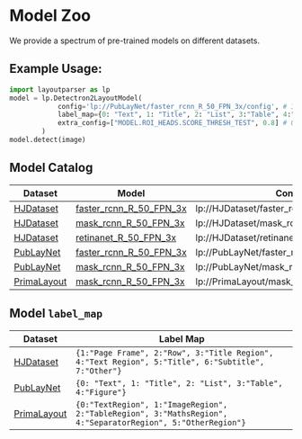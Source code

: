 # Model Zoo

We provide a spectrum of pre-trained models on different datasets.

## Example Usage: 

```python
import layoutparser as lp
model = lp.Detectron2LayoutModel(
            config='lp://PubLayNet/faster_rcnn_R_50_FPN_3x/config', # In model catalog
            label_map={0: "Text", 1: "Title", 2: "List", 3:"Table", 4:"Figure"}, # In model`label_map`
            extra_config=["MODEL.ROI_HEADS.SCORE_THRESH_TEST", 0.8] # Optional
        )
model.detect(image)
```

## Model Catalog

| Dataset                                                      | Model                                                        | Config Path                                   |
| ------------------------------------------------------------ | ------------------------------------------------------------ | --------------------------------------------- |
| [HJDataset](https://dell-research-harvard.github.io/HJDataset/) | [faster_rcnn_R_50_FPN_3x](https://www.dropbox.com/s/j4yseny2u0hn22r/config.yml?dl=1) | lp://HJDataset/faster_rcnn_R_50_FPN_3x/config |
| [HJDataset](https://dell-research-harvard.github.io/HJDataset/) | [mask_rcnn_R_50_FPN_3x](https://www.dropbox.com/s/4jmr3xanmxmjcf8/config.yml?dl=1) | lp://HJDataset/mask_rcnn_R_50_FPN_3x/config   |
| [HJDataset](https://dell-research-harvard.github.io/HJDataset/) | [retinanet_R_50_FPN_3x](https://www.dropbox.com/s/z8a8ywozuyc5c2x/config.yml?dl=1) | lp://HJDataset/retinanet_R_50_FPN_3x/config   |
| [PubLayNet](https://github.com/ibm-aur-nlp/PubLayNet)        | [faster_rcnn_R_50_FPN_3x](https://www.dropbox.com/s/f3b12qc4hc0yh4m/config.yml?dl=1) | lp://PubLayNet/faster_rcnn_R_50_FPN_3x/config |
| [PubLayNet](https://github.com/ibm-aur-nlp/PubLayNet)        | [mask_rcnn_R_50_FPN_3x](https://www.dropbox.com/s/u9wbsfwz4y0ziki/config.yml?dl=1) | lp://PubLayNet/mask_rcnn_R_50_FPN_3x/config   |
| [PrimaLayout](https://www.primaresearch.org/dataset/)        | [mask_rcnn_R_50_FPN_3x](https://www.dropbox.com/s/thdqhkvdihtr8yb/config.yml?dl=1) | lp://PrimaLayout/mask_rcnn_R_50_FPN_3x/config |

## Model `label_map`

| Dataset                                                      | Label Map                                                    |
| ------------------------------------------------------------ | ------------------------------------------------------------ |
| [HJDataset](https://dell-research-harvard.github.io/HJDataset/) | `{1:"Page Frame", 2:"Row", 3:"Title Region", 4:"Text Region", 5:"Title", 6:"Subtitle", 7:"Other"}` |
| [PubLayNet](https://github.com/ibm-aur-nlp/PubLayNet)        | `{0: "Text", 1: "Title", 2: "List", 3:"Table", 4:"Figure"}`     |
| [PrimaLayout](https://www.primaresearch.org/dataset/)        | `{0:"TextRegion", 1:"ImageRegion", 2:"TableRegion", 3:"MathsRegion", 4:"SeparatorRegion", 5:"OtherRegion"}` |